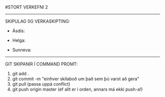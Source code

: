 #STORT VERKEFNI 2

****************************************************************************

SKIPULAG 0G VERKASKIPTING: 

  - Ásdís: 
  
  - Helga: 
  
  - Sunneva: 
  
  
**************************************************************************

GIT SKIPANIR Í COMMAND PROMT: 

  1. git add .
  2. git commit -m "einhver skilaboð um það sem þú varst að gera"
  3. git pull (passa uppá conflict)
  4. git push origin master (ef allt er í orden, annars má ekki push-a!)
